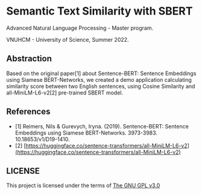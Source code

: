# Semantic Text Similarity with SBERT
Advanced Natural Language Processing - Master program.

VNUHCM - University of Science, Summer 2022.

## Abstraction
Based on the original paper[1] about Sentence-BERT: Sentence Embeddings using Siamese BERT-Networks, we created a demo application calculating similarity score between two English sentences, using Cosine Similarity and all-MiniLM-L6-v2[2] pre-trained SBERT model.

## References
- [1] Reimers, Nils & Gurevych, Iryna. (2019). Sentence-BERT: Sentence Embeddings using Siamese BERT-Networks. 3973-3983. 10.18653/v1/D19-1410. 
- [2] [https://huggingface.co/sentence-transformers/all-MiniLM-L6-v2](https://huggingface.co/sentence-transformers/all-MiniLM-L6-v2)

## LICENSE
This project is licensed under the terms of [The GNU GPL v3.0](LICENSE)